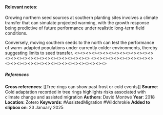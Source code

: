 #### **Relevant notes**:
Growing northern seed sources at southern planting sites involves a climate transfer that can simulate projected warming, with the growth response being predictive of future performance under realistic long-term field conditions. 

Conversely, moving southern seeds to the north can test the performance of warm-adapted populations under currently colder environments, thereby suggesting limits to seed transfer.
<><><><><><><><><><><><><><><><><><><><><><><><><><><><><>
<><><><><><><><><><><><><><><><><><><><><><><><><><><><><>
##### References
**Cross references**: 
[[Tree rings can show past frost or cold events]]
**Source**: Cold adaptation recorded in tree rings highlights risks associated with climate change and assisted migration
**Authors**: David Montwé
**Year**: 2018
**Location**: Zotero
**Keywords**: #AssistedMigration #Wildchrokie 
**Added to slipbox on**: 23 January 2025
